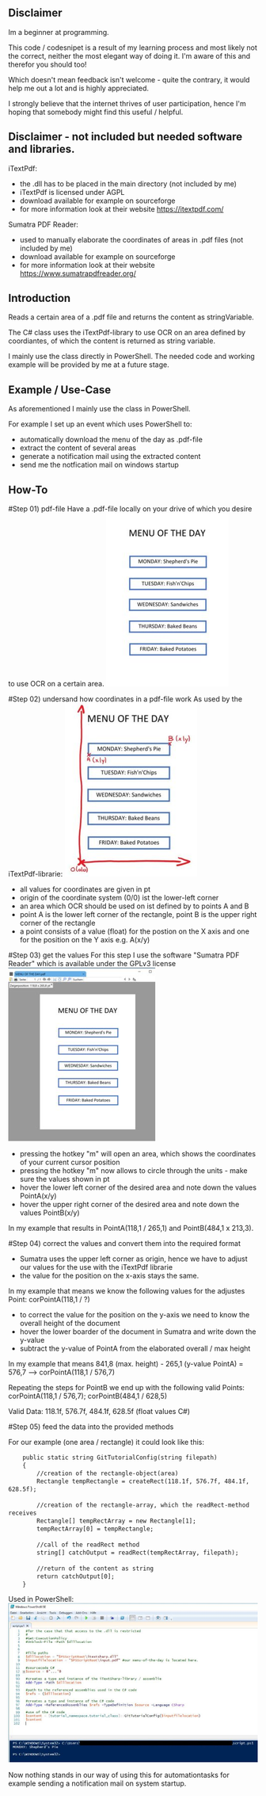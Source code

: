 ## Disclaimer
Im a beginner at programming.

This code / codesnipet is a result of my learning process and most likely
not the correct, neither the most elegant way of doing it.
I'm aware of this and therefor you should too!

Which doesn't mean feedback isn't welcome - quite the contrary,
it would help me out a lot and is highly appreciated.

I strongly believe that the internet thrives of user participation,
hence I'm hoping that somebody might find this useful / helpful. 

## Disclaimer - not included but needed software and libraries.
iTextPdf:
- the .dll has to be placed in the main directory (not included by me)
- iTextPdf is licensed under AGPL
- download available for example on sourceforge
- for more information look at their website https://itextpdf.com/

Sumatra PDF Reader:
- used to manually elaborate the coordinates of areas in .pdf files (not included by me)
- download available for example on sourceforge
- for more information look at their website https://www.sumatrapdfreader.org/

## Introduction
Reads a certain area of a .pdf file and returns the content as stringVariable.

The C# class uses the iTextPdf-library to use OCR on an area defined by coordiantes,
of which the content is returned as string variable.

I mainly use the class directly in PowerShell.
The needed code and working example will be provided by me at a future stage.

## Example / Use-Case
As aforementioned I mainly use the class in PowerShell.

For example I set up an event which uses PowerShell to:
- automatically download the menu of the day as .pdf-file
- extract the content of several areas
- generate a notification mail using the extracted content
- send me the notfication mail on windows startup

## How-To
#Step 01) pdf-file
Have a .pdf-file locally on your drive of which you desire to use OCR on a certain area.
![imgExamplePdf](/tut/samplepdf_s.jpg)


#Step 02) undersand how coordinates in a pdf-file work
As used by the iTextPdf-librarie:
![imgAnnotatedExamplePdf](/tut/samplepdf_annotation1_s.jpg)

- all values for coordinates are given in pt
- origin of the coordinate system (0/0) ist the lower-left corner
- an area which OCR should be used on ist defined by to points A and B
- point A is the lower left corner of the rectangle, point B is the upper right corner of the rectangle
- a point consists of a value (float) for the postion on the  X axis and one for the position on the Y axis e.g. A(x/y)

#Step 03) get the values
For this step I use the software "Sumatra PDF Reader" which is available under the GPLv3 license
![imgSumatra](/tut/sumatra_s.jpg)

- pressing the hotkey "m" will open an area, which shows the coordinates of your current cursor position
- pressing the hotkey "m" now allows to circle through the units - make sure the values shown in pt
- hover the lower left corner of the desired area and note down the values PointA(x/y)
- hover the upper right corner of the desired area and note down the values PointB(x/y)

In my example that results in PointA(118,1 / 265,1) and PointB(484,1 x 213,3).

#Step 04) correct the values and convert them into the required format

- Sumatra uses the upper left corner as origin, hence we have to adjust our values for the use with the iTextPdf librarie
- the value for the position on the x-axis stays the same.

In my example that means we know the following values for the adjustes Point: corPointA(118,1 / ?)

- to correct the value for the position on the y-axis we need to know the overall height of the document
- hover the lower boarder of the document in Sumatra and write down the y-value
- subtract the y-value of PointA from the elaborated overall / max height

In my example that means 841,8 (max. height) - 265,1 (y-value PointA) = 576,7
--> corPointA(118,1 / 576,7)

Repeating the steps for PointB we end up with the following valid Points: corPointA(118,1 / 576,7); corPointB(484,1 / 628,5)

Valid Data: 118.1f, 576.7f, 484.1f, 628.5f (float values C#)

#Step 05) feed the data into the provided methods

For our example (one area / rectangle) it could look like this:

        public static string GitTutorialConfig(string filepath)
        {
            //creation of the rectangle-object(area)
            Rectangle tempRectangle = createRect(118.1f, 576.7f, 484.1f, 628.5f);

            //creation of the rectangle-array, which the readRect-method receives
            Rectangle[] tempRectArray = new Rectangle[1]; 
            tempRectArray[0] = tempRectangle;             

            //call of the readRect method
            string[] catchOutput = readRect(tempRectArray, filepath);

            //return of the content as string
            return catchOutput[0];
        }

Used in PowerShell: 
![UsedInPowerShell](/tut/powershell.jpg)

Now nothing stands in our way of using this for automationtasks for example sending
a notification mail on system startup.



